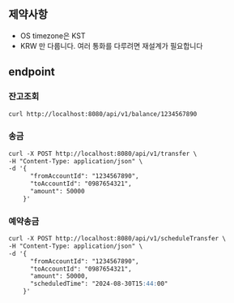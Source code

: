     
## 제약사항
- OS timezone은 KST
- KRW 만 다룹니다. 여러 통화를 다루려면 재설계가 필요합니다


## endpoint

### 잔고조회
```md
curl http://localhost:8080/api/v1/balance/1234567890
```

### 송금
```md
curl -X POST http://localhost:8080/api/v1/transfer \            
-H "Content-Type: application/json" \
-d '{
      "fromAccountId": "1234567890",
      "toAccountId": "0987654321",
      "amount": 50000
    }'
```


### 예약송금
```md
curl -X POST http://localhost:8080/api/v1/scheduleTransfer \
-H "Content-Type: application/json" \
-d '{
      "fromAccountId": "1234567890",
      "toAccountId": "0987654321",
      "amount": 50000,
      "scheduledTime": "2024-08-30T15:44:00"
    }'
```